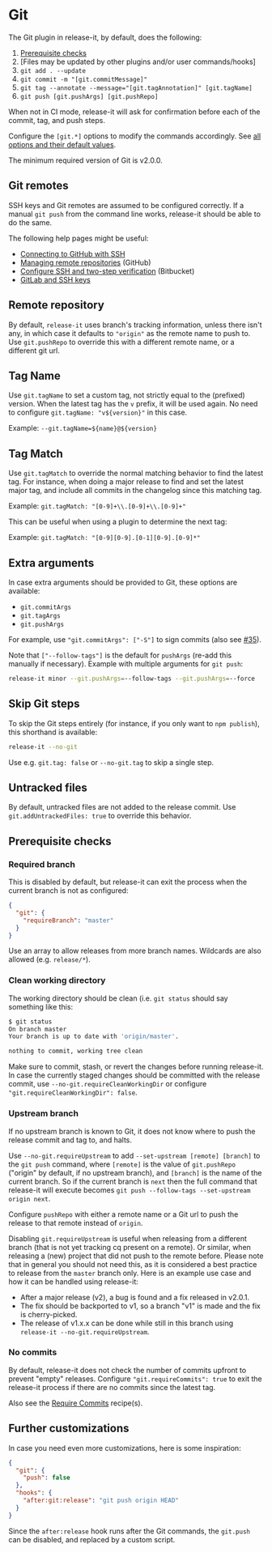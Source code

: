 # Git

The Git plugin in release-it, by default, does the following:

1. [Prerequisite checks](#prerequisite-checks)
1. [Files may be updated by other plugins and/or user commands/hooks]
1. `git add . --update`
1. `git commit -m "[git.commitMessage]"`
1. `git tag --annotate --message="[git.tagAnnotation]" [git.tagName]`
1. `git push [git.pushArgs] [git.pushRepo]`

When not in CI mode, release-it will ask for confirmation before each of the commit, tag, and push steps.

Configure the `[git.*]` options to modify the commands accordingly. See
[all options and their default values](../config/release-it.json).

The minimum required version of Git is v2.0.0.

## Git remotes

SSH keys and Git remotes are assumed to be configured correctly. If a manual `git push` from the command line works,
release-it should be able to do the same.

The following help pages might be useful:

- [Connecting to GitHub with SSH](https://docs.github.com/en/github/authenticating-to-github/connecting-to-github-with-ssh)
- [Managing remote repositories](https://docs.github.com/en/github/using-git/managing-remote-repositories) (GitHub)
- [Configure SSH and two-step verification](https://support.atlassian.com/bitbucket-cloud/docs/configure-ssh-and-two-step-verification/)
  (Bitbucket)
- [GitLab and SSH keys](https://gitlab.com/help/ssh/README.md)

## Remote repository

By default, `release-it` uses branch's tracking information, unless there isn't any, in which case it defaults to
`"origin"` as the remote name to push to. Use `git.pushRepo` to override this with a different remote name, or a
different git url.

## Tag Name

Use `git.tagName` to set a custom tag, not strictly equal to the (prefixed) version. When the latest tag has the `v`
prefix, it will be used again. No need to configure `git.tagName: "v${version}"` in this case.

Example: `--git.tagName=${name}@${version}`

## Tag Match

Use `git.tagMatch` to override the normal matching behavior to find the latest tag. For instance, when doing a major
release to find and set the latest major tag, and include all commits in the changelog since this matching tag.

Example: `git.tagMatch: "[0-9]+\\.[0-9]+\\.[0-9]+"`

This can be useful when using a plugin to determine the next tag:

Example: `git.tagMatch: "[0-9][0-9].[0-1][0-9].[0-9]*"`

## Extra arguments

In case extra arguments should be provided to Git, these options are available:

- `git.commitArgs`
- `git.tagArgs`
- `git.pushArgs`

For example, use `"git.commitArgs": ["-S"]` to sign commits (also see
[#35](https://github.com/release-it/release-it/issues/350)).

Note that `["--follow-tags"]` is the default for `pushArgs` (re-add this manually if necessary). Example with multiple
arguments for `git push`:

```bash
release-it minor --git.pushArgs=--follow-tags --git.pushArgs=--force
```

## Skip Git steps

To skip the Git steps entirely (for instance, if you only want to `npm publish`), this shorthand is available:

```bash
release-it --no-git
```

Use e.g. `git.tag: false` or `--no-git.tag` to skip a single step.

## Untracked files

By default, untracked files are not added to the release commit. Use `git.addUntrackedFiles: true` to override this
behavior.

## Prerequisite checks

### Required branch

This is disabled by default, but release-it can exit the process when the current branch is not as configured:

```json
{
  "git": {
    "requireBranch": "master"
  }
}
```

Use an array to allow releases from more branch names. Wildcards are also allowed (e.g. `release/*`).

### Clean working directory

The working directory should be clean (i.e. `git status` should say something like this:

```bash
$ git status
On branch master
Your branch is up to date with 'origin/master'.

nothing to commit, working tree clean
```

Make sure to commit, stash, or revert the changes before running release-it. In case the currently staged changes should
be committed with the release commit, use `--no-git.requireCleanWorkingDir` or configure
`"git.requireCleanWorkingDir": false`.

### Upstream branch

If no upstream branch is known to Git, it does not know where to push the release commit and tag to, and halts.

Use `--no-git.requireUpstream` to add `--set-upstream [remote] [branch]` to the `git push` command, where `[remote]` is
the value of `git.pushRepo` ("origin" by default, if no upstream branch), and `[branch]` is the name of the current
branch. So if the current branch is `next` then the full command that release-it will execute becomes
`git push --follow-tags --set-upstream origin next`.

Configure `pushRepo` with either a remote name or a Git url to push the release to that remote instead of `origin`.

Disabling `git.requireUpstream` is useful when releasing from a different branch (that is not yet tracking cq present on
a remote). Or similar, when releasing a (new) project that did not push to the remote before. Please note that in
general you should not need this, as it is considered a best practice to release from the `master` branch only. Here is
an example use case and how it can be handled using release-it:

- After a major release (v2), a bug is found and a fix released in v2.0.1.
- The fix should be backported to v1, so a branch "v1" is made and the fix is cherry-picked.
- The release of v1.x.x can be done while still in this branch using `release-it --no-git.requireUpstream`.

### No commits

By default, release-it does not check the number of commits upfront to prevent "empty" releases. Configure
`"git.requireCommits": true` to exit the release-it process if there are no commits since the latest tag.

Also see the [Require Commits](./recipes/require-commits.md) recipe(s).

## Further customizations

In case you need even more customizations, here is some inspiration:

```json
{
  "git": {
    "push": false
  },
  "hooks": {
    "after:git:release": "git push origin HEAD"
  }
}
```

Since the `after:release` hook runs after the Git commands, the `git.push` can be disabled, and replaced by a custom
script.
